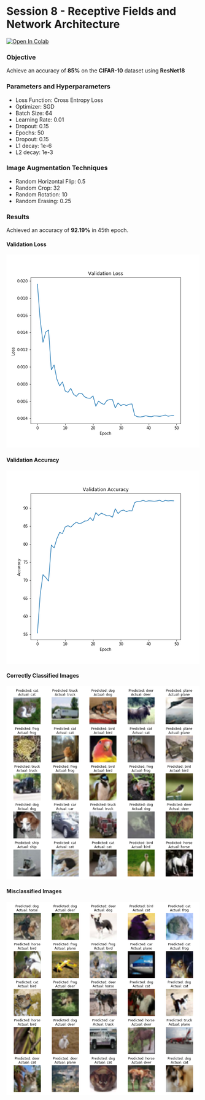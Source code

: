 
# Session 8 - Receptive Fields and Network Architecture

[![Open In Colab](https://colab.research.google.com/assets/colab-badge.svg)](https://colab.research.google.com/github/VijayPrakashReddy-k/EVA/blob/master/S8/EVA4_S8_Solution.ipynb#scrollTo=cP_fysHfzY2Z)

###	Objective
Achieve an accuracy of **85%** on the **CIFAR-10** dataset using **ResNet18**

###  Parameters and Hyperparameters

- Loss Function: Cross Entropy Loss
- Optimizer: SGD
- Batch Size: 64
- Learning Rate: 0.01
- Dropout: 0.15
- Epochs: 50
- Dropout: 0.15
- L1 decay: 1e-6
- L2 decay: 1e-3

### Image Augmentation Techniques
- Random Horizontal Flip: 0.5
- Random Crop: 32
- Random Rotation: 10
- Random Erasing: 0.25

### Results
Achieved  an accuracy of **92.19%** in 45th epoch.

#### Validation Loss
<img src="images/val_loss_change.png">

#### Validation Accuracy
<img src="images/val_accuracy_change.png">

#### Correctly Classified Images
<img src="images/correct_imgs.png">

#### Misclassified Images
<img src="images/misclassified_imgs.png">

